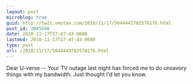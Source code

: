 ```yaml
---
layout: post
microblog: true
guid: http://twit.vmstan.com/2010/11/17/5044443782578176.html
post_id: 3045598
date: 2010-11-17T17:47:43-0600
lastmod: 2010-11-17T17:47:43-0600
type: post
url: /2010/11/17/5044443782578176.html
---
```

Dear U-verse -- Your TV outage last night has forced me to do unsavory things with my bandwidth. Just thought I'd let you know.
